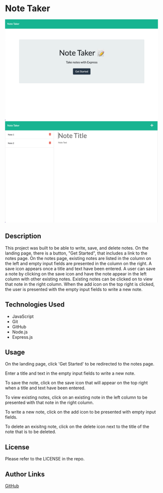 # Note Taker

[![Note Take Landing Page](./assets/images/note-taker-start.png)](https://nc-note-taker.herokuapp.com/)
[![Note Take Notes Page](./assets/images/note-taker-notes.png)](https://nc-note-taker.herokuapp.com/notes)

## Description
This project was built to be able to write, save, and delete notes. On the landing page, there is a button, "Get Started", that includes a link to the notes page. On the notes page, existing notes are listed in the column on the left and empty input fields are presented in the column on the right. A save icon appears once a title and text have been entered. A user can save a note by clicking on the save icon and have the note appear in the left column with other existing notes. Existing notes can be clicked on to view that note in the right column. When the add icon on the top right is clicked, the user is presented with the empty input fields to write a new note.

## Technologies Used
- JavaScript
- Git
- GitHub
- Node.js
- Express.js

## Usage
On the landing page, click 'Get Started' to be redirected to the notes page.

Enter a title and text in the empty input fields to write a new note.

To save the note, click on the save icon that will appear on the top right when a title and text have been entered.

To view existing notes, click on an existing note in the left column to be presented with that note in the right column.

To write a new note, click on the add icon to be presented with empty input fields.

To delete an exisitng note, click on the delete icon next to the title of the note that is to be deleted.

## License
Please refer to the LICENSE in the repo.

## Author Links
[GitHub](https://github.com/ncguan)
